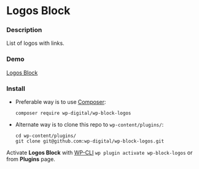 # Logos Block

### Description

List of logos with links.

### Demo

[Logos Block](https://demo.wpd.digital/logos-block/)

### Install

- Preferable way is to use [Composer](https://getcomposer.org/):

    ````
    composer require wp-digital/wp-block-logos
    ````

- Alternate way is to clone this repo to `wp-content/plugins/`:

    ````
    cd wp-content/plugins/
    git clone git@github.com:wp-digital/wp-block-logos.git
    ````

Activate **Logos Block** with [WP-CLI](https://make.wordpress.org/cli/handbook/)
`wp plugin activate wp-block-logos` or from **Plugins** page.
